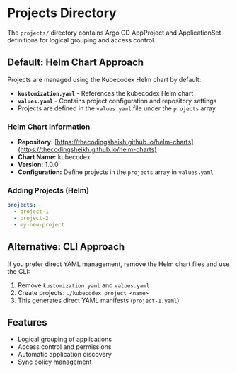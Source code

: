 # Projects Directory

The `projects/` directory contains Argo CD AppProject and ApplicationSet definitions for logical grouping and access control.

## Default: Helm Chart Approach

Projects are managed using the Kubecodex Helm chart by default:

- **`kustomization.yaml`** - References the kubecodex Helm chart
- **`values.yaml`** - Contains project configuration and repository settings
- Projects are defined in the `values.yaml` file under the `projects` array

### Helm Chart Information
- **Repository:** [https://thecodingsheikh.github.io/helm-charts](https://thecodingsheikh.github.io/helm-charts)
- **Chart Name:** kubecodex
- **Version:** 1.0.0
- **Configuration:** Define projects in the `projects` array in `values.yaml`

### Adding Projects (Helm)
```yaml
projects:
  - project-1
  - project-2
  - my-new-project
```

## Alternative: CLI Approach

If you prefer direct YAML management, remove the Helm chart files and use the CLI:

1. Remove `kustomization.yaml` and `values.yaml`
2. Create projects: `./kubecodex project <name>`
3. This generates direct YAML manifests (`project-1.yaml`)

## Features
- Logical grouping of applications
- Access control and permissions
- Automatic application discovery
- Sync policy management
